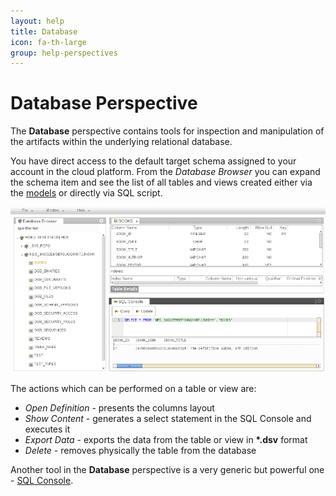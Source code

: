 ```yaml
---
layout: help
title: Database
icon: fa-th-large
group: help-perspectives
---
```


Database Perspective
===

The **Database** perspective contains tools for inspection and manipulation of the artifacts within the underlying relational database. 

You have direct access to the default target schema assigned to your account in the cloud platform. From the *Database Browser* you can expand the schema item and see the list of all tables and views created either via the [models](data_structures.html) or directly via SQL script.

![Database Perspective](images/tooling/perspectives/database/database-perspective.png)

The actions which can be performed on a table or view are:

*	*Open Definition* - presents the columns layout 
*	*Show Content* - generates a select statement in the SQL Console and executes it
*	*Export Data* - exports the data from the table or view in **\*.dsv** format
*	*Delete* - removes physically the table from the database

Another tool in the **Database** perspective is a very generic but powerful one - [SQL Console](sql_console.html).
